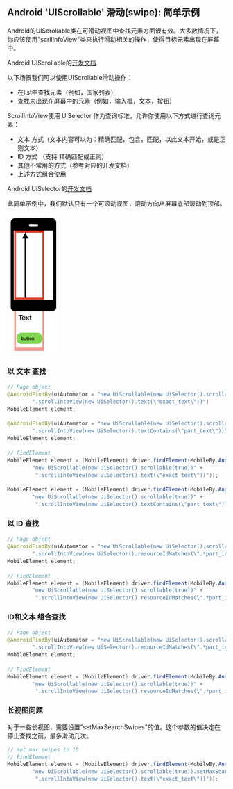 ## Android 'UIScrollable' 滑动(swipe): 简单示例

Android的UIScrollable类在可滑动视图中查找元素方面很有效。大多数情况下，你应该使用"scrllInfoView"类来执行滑动相关的操作，使得目标元素出现在屏幕中。

Android UIScrollable的[开发文档](https://developer.android.google.cn/reference/androidx/test/uiautomator/UiScrollable)

以下场景我们可以使用UIScrollable滑动操作：  
- 在list中查找元素（例如，国家列表）
- 查找未出现在屏幕中的元素（例如，输入框，文本，按钮）


ScrollIntoView使用 UiSelector 作为查询标准，允许你使用以下方式进行查询元素：
- 文本 方式（文本内容可以为：精确匹配，包含，匹配，以此文本开始，或是正则文本）
- ID 方式 （支持 精确匹配或正则）
- 其他不常用的方式（参考对应的开发文档）
- 上述方式组合使用

Android UiSelector的[开发文档](https://developer.android.google.cn/reference/androidx/test/uiautomator/UiSelector)

此简单示例中，我们默认只有一个可滚动视图，滚动方向从屏幕底部滚动到顶部。

![android-simple](images/android-simple.png)

### 以 文本 查找

```java
// Page object
@AndroidFindBy(uiAutomator = "new UiScrollable(new UiSelector().scrollable(true))" +
        ".scrollIntoView(new UiSelector().text(\"exact_text\"))")
MobileElement element;

@AndroidFindBy(uiAutomator = "new UiScrollable(new UiSelector().scrollable(true))" +
        ".scrollIntoView(new UiSelector().textContains(\"part_text\"))")
MobileElement element;

// FindElement
MobileElement element = (MobileElement) driver.findElement(MobileBy.AndroidUIAutomator(
        "new UiScrollable(new UiSelector().scrollable(true))" +
         ".scrollIntoView(new UiSelector().text(\"exact_text\"))"));

MobileElement element = (MobileElement) driver.findElement(MobileBy.AndroidUIAutomator(
        "new UiScrollable(new UiSelector().scrollable(true))" +
         ".scrollIntoView(new UiSelector().textContains(\"part_text\"))"));
```

### 以 ID 查找

```java
// Page object
@AndroidFindBy(uiAutomator = "new UiScrollable(new UiSelector().scrollable(true))" +
        ".scrollIntoView(new UiSelector().resourceIdMatches(\".*part_id.*\"))")
MobileElement element;

// FindElement
MobileElement element = (MobileElement) driver.findElement(MobileBy.AndroidUIAutomator(
        "new UiScrollable(new UiSelector().scrollable(true))" +
         ".scrollIntoView(new UiSelector().resourceIdMatches(\".*part_id.*\"))"));

```

### ID和文本 组合查找

```java
// Page object
@AndroidFindBy(uiAutomator = "new UiScrollable(new UiSelector().scrollable(true))" +
        ".scrollIntoView(new UiSelector().resourceIdMatches(\".*part_id.*\").text(\"exact_text\"))")
MobileElement element;

// FindElement
MobileElement element = (MobileElement) driver.findElement(MobileBy.AndroidUIAutomator(
        "new UiScrollable(new UiSelector().scrollable(true))" +
         ".scrollIntoView(new UiSelector().resourceIdMatches(\".*part_id.*\").text(\"exact_text\"))"));

```


### 长视图问题

对于一些长视图，需要设置"setMaxSearchSwipes"的值。这个参数的值决定在停止查找之前，最多滑动几次。

```java
// set max swipes to 10
// FindElement
MobileElement element = (MobileElement) driver.findElement(MobileBy.AndroidUIAutomator(
        "new UiScrollable(new UiSelector().scrollable(true)).setMaxSearchSwipes(10)" +
         ".scrollIntoView(new UiSelector().text(\"exact_text\"))"));

```

